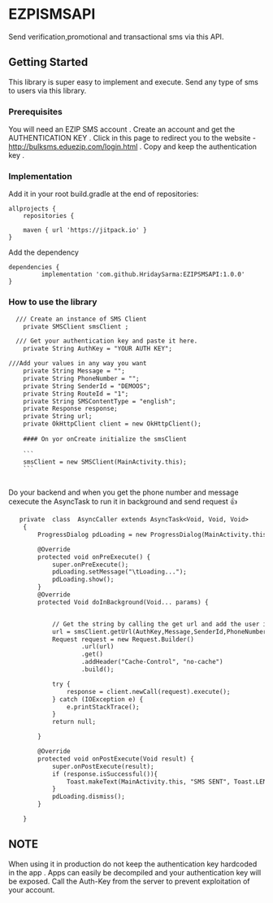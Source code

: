 # EZPISMSAPI

Send verification,promotional and transactional sms via this API.

## Getting Started

This library is super easy to implement and execute. Send any type of sms to users via this library.

### Prerequisites
You will need an EZIP SMS account . Create an account and get the AUTHENTICATION KEY .
Click in this page to redirect you to the website - http://bulksms.eduezip.com/login.html .
Copy and keep the authentication key .

### Implementation

Add it in your root build.gradle at the end of repositories:


	allprojects {
		repositories {

		maven { url 'https://jitpack.io' }
	}

 Add the dependency

	dependencies {
	         implementation 'com.github.HridaySarma:EZIPSMSAPI:1.0.0'
	}

### How to use the library

``` diff
  /// Create an instance of SMS Client
    private SMSClient smsClient ;

  /// Get your authentication key and paste it here.
    private String AuthKey = "YOUR AUTH KEY";

///Add your values in any way you want
    private String Message = "";
    private String PhoneNumber = "";
    private String SenderId = "DEMOOS";
    private String RouteId = "1";
    private String SMSContentType = "english";
    private Response response;
    private String url;
    private OkHttpClient client = new OkHttpClient();
    
    #### On yor onCreate initialize the smsClient
    
    ```
    smsClient = new SMSClient(MainActivity.this);
    ```
    
```

Do your backend and when you get the phone number and message cexecute the AsyncTask to run it in background and send request 👍 

``` diff
   private  class  AsyncCaller extends AsyncTask<Void, Void, Void>
    {
        ProgressDialog pdLoading = new ProgressDialog(MainActivity.this);

        @Override
        protected void onPreExecute() {
            super.onPreExecute();
            pdLoading.setMessage("\tLoading...");
            pdLoading.show();
        }
        @Override
        protected Void doInBackground(Void... params) {


            // Get the string by calling the get url and add the user info //
            url = smsClient.getUrl(AuthKey,Message,SenderId,PhoneNumber,RouteId,SMSContentType);
            Request request = new Request.Builder()
                    .url(url)
                    .get()
                    .addHeader("Cache-Control", "no-cache")
                    .build();

            try {
                response = client.newCall(request).execute();
            } catch (IOException e) {
                e.printStackTrace();
            }
            return null;

        }

        @Override
        protected void onPostExecute(Void result) {
            super.onPostExecute(result);
            if (response.isSuccessful()){
                Toast.makeText(MainActivity.this, "SMS SENT", Toast.LENGTH_SHORT).show();
            }
            pdLoading.dismiss();
        }

    }

```
## NOTE 
When using it in production do not keep the authentication key hardcoded in the  app . Apps can easily be decompiled and your authentication key will be exposed. Call the Auth-Key from the server to prevent exploitation of your account.
